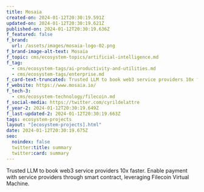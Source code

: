 ```yaml
---
title: Mosaia
created-on: 2024-01-12T20:30:19.591Z
updated-on: 2024-01-12T20:30:19.621Z
published-on: 2024-01-12T20:30:19.636Z
f_featured: false
f_brand:
  url: /assets/images/mosaia-logo-02.png
f_brand-image-alt-text: Mosaia
f_topic: cms/ecosystem-topics/artificial-intelligence.md
f_tag:
  - cms/ecosystem-tags/ai-productivity-and-utilities.md
  - cms/ecosystem-tags/enterprise.md
f_card-text-truncated: Trusted LLM to book web3 service providers 10x faster.
f_website: https://www.mosaia.io/
f_tech-3:
  - cms/ecosystem-technology/filecoin.md
f_social-media: https://twitter.com/cyrildelattre
f_year-2: 2024-01-12T20:30:19.649Z
f_last-updated-2: 2024-01-12T20:30:19.663Z
tags: ecosystem-projects
layout: "[ecosystem-projects].html"
date: 2024-01-12T20:30:19.675Z
seo:
  noindex: false
  twitter:title: summary
  twitter:card: summary
---
```

Trusted LLM to book web3 service providers 10x faster. Enable payment with service providers through smart contract, leveraging Filecoin Virtual Machine.